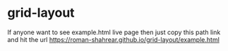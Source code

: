 ﻿# grid-layout

 If anyone want to see example.html live page then just copy this path link and hit the url https://roman-shahrear.github.io/grid-layout/example.html
